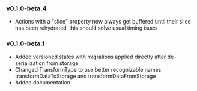### v0.1.0-beta.4

- Actions with a "slice" property now always get buffered until their slice has been rehydrated, this should solve usual timing isues


### v0.1.0-beta.1

- Added versioned states with migrations applied directly after de-serialization from storage
- Changed TransformType to use better recognizable names transformDataToStorage and transformDataFromStorage
- Added documentation